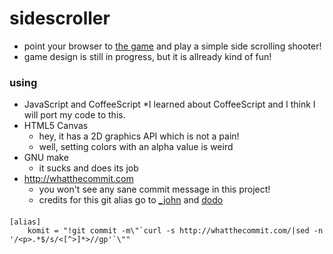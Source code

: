 # sidescroller

* point your browser to [the game](http://payload.github.com/) and play a simple side scrolling shooter!
* game design is still in progress, but it is allready kind of fun!

### using

* JavaScript and CoffeeScript
    *I learned about CoffeeScript and I think I will port my code to this.
* HTML5 Canvas
    * hey, it has a 2D graphics API which is not a pain!
    * well, setting colors with an alpha value is weird
* GNU make
    * it sucks and does its job
* http://whatthecommit.com
    * you won't see any sane commit message in this project!
    * credits for this git alias go to [_john](https://github.com/tuxcodejohn) and [dodo](https://github.com/dodo)

#### 

    [alias]
        komit = "!git commit -m\"`curl -s http://whatthecommit.com/|sed -n '/<p>.*$/s/<[^>]*>//gp'`\""

